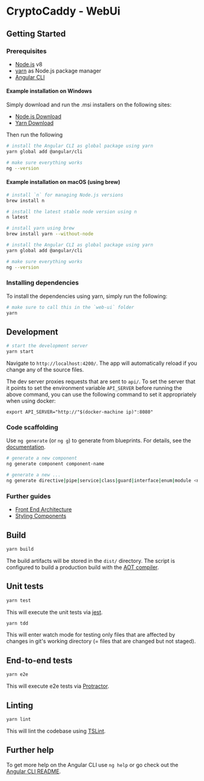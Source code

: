 # CryptoCaddy - WebUi

## Getting Started

### Prerequisites

* [Node.js](https://nodejs.org/) v8
* [yarn](https://yarnpkg.com/) as Node.js package manager
* [Angular CLI](https://github.com/angular/angular-cli)

#### Example installation on Windows

Simply download and run the .msi installers on the following sites:
* [Node.js Download](https://nodejs.org/en/download/)
* [Yarn Download](https://yarnpkg.com/en/docs/install)

Then run the following
```bash
# install the Angular CLI as global package using yarn
yarn global add @angular/cli

# make sure everything works
ng --version
```

#### Example installation on macOS (using brew)

```bash
# install `n` for managing Node.js versions
brew install n

# install the latest stable node version using n
n latest

# install yarn using brew
brew install yarn --without-node

# install the Angular CLI as global package using yarn
yarn global add @angular/cli

# make sure everything works
ng --version
```

### Installing dependencies

To install the dependencies using yarn, simply run the following:

```bash
# make sure to call this in the `web-ui` folder
yarn
```

## Development

```bash
# start the development server
yarn start
```

Navigate to `http://localhost:4200/`. The app will automatically reload if you change any of the source files.

The dev server proxies requests that are sent to `api/`.
To set the server that it points to set the environment variable `API_SERVER` before running the above command, you can use the following command to set it appropriately when using docker:

```
export API_SERVER="http://"$(docker-machine ip)":8080"
```

### Code scaffolding

Use `ng generate` (or `ng g`) to generate from blueprints.
For details, see the [documentation](https://github.com/angular/angular-cli/wiki/generate).

```bash
# generate a new component
ng generate component component-name

# generate a new ...
ng generate directive|pipe|service|class|guard|interface|enum|module <name>
```

### Further guides

* [Front End Architecture](./docs/architecture.md)
* [Styling Components](./docs/styling-components.md)

## Build

```bash
yarn build
```

The build artifacts will be stored in the `dist/` directory.
The script is configured to build a production build with the [AOT compiler](https://angular.io/guide/aot-compiler).

## Unit tests

```bash
yarn test
```

This will execute the unit tests via [jest](https://facebook.github.io/jest/).

``` bash
yarn tdd
```

This will enter watch mode for testing only files that are affected by changes in git's working
directory (= files that are changed but not staged).

## End-to-end tests

```bash
yarn e2e
```

This will execute e2e tests via [Protractor](http://www.protractortest.org/).

## Linting

```bash
yarn lint
```

This will lint the codebase using [TSLint](https://palantir.github.io/tslint/).

## Further help

To get more help on the Angular CLI use `ng help` or go check out the [Angular CLI README](https://github.com/angular/angular-cli/blob/master/README.md).
